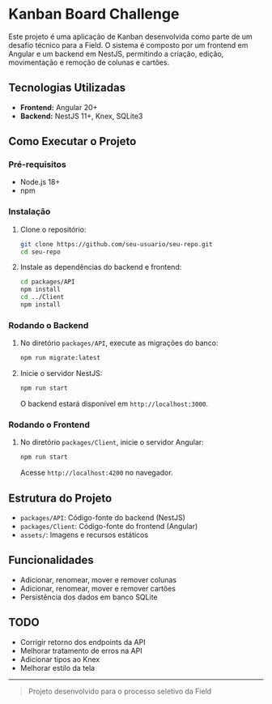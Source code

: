 # Kanban Board Challenge

Este projeto é uma aplicação de Kanban desenvolvida como parte de um desafio técnico para a Field. O sistema é composto por um frontend em Angular e um backend em NestJS, permitindo a criação, edição, movimentação e remoção de colunas e cartões.

## Tecnologias Utilizadas

- **Frontend:** Angular 20+
- **Backend:** NestJS 11+, Knex, SQLite3

## Como Executar o Projeto

### Pré-requisitos

- Node.js 18+
- npm

### Instalação

1. Clone o repositório:
   ```sh
   git clone https://github.com/seu-usuario/seu-repo.git
   cd seu-repo
   ```

2. Instale as dependências do backend e frontend:
   ```sh
   cd packages/API
   npm install
   cd ../Client
   npm install
   ```

### Rodando o Backend

1. No diretório `packages/API`, execute as migrações do banco:
   ```sh
   npm run migrate:latest
   ```

2. Inicie o servidor NestJS:
   ```sh
   npm run start
   ```
   O backend estará disponível em `http://localhost:3000`.

### Rodando o Frontend

1. No diretório `packages/Client`, inicie o servidor Angular:
   ```sh
   npm run start
   ```
   Acesse `http://localhost:4200` no navegador.

## Estrutura do Projeto

- `packages/API`: Código-fonte do backend (NestJS)
- `packages/Client`: Código-fonte do frontend (Angular)
- `assets/`: Imagens e recursos estáticos

## Funcionalidades

- Adicionar, renomear, mover e remover colunas
- Adicionar, renomear, mover e remover cartões
- Persistência dos dados em banco SQLite

## TODO

- Corrigir retorno dos endpoints da API
- Melhorar tratamento de erros na API
- Adicionar tipos ao Knex
- Melhorar estilo da tela

---

> Projeto desenvolvido para o processo seletivo da Field